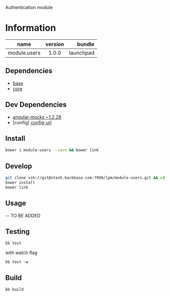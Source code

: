 
Authentication module

# Information

| name                  | version       | bundle     |
| ----------------------|:-------------:| ----------:|
| module.users          | 1.0.0         | launchpad  |

## Dependencies
* [base][base-url]
* [core][core-url]

## Dev Dependencies
* [angular-mocks ~1.2.28](https://github.com/angular/bower-angular-mocks)
* [config] [config-url]


## Install

```bash
bower i module-users --save && bower link
```

## Develop

```bash
git clone ssh://git@stash.backbase.com:7999/lpm/module-users.git && cd module-users    
bower install
bower link
```

## Usage

-- TO BE ADDED


## Testing

```
bb test
```

with watch flag
```
bb test -w
```

## Build

```
bb build
```



[base-url]:http://stash.backbase.com:7990/projects/lpm/repos/foundation-base/browse/
[core-url]: http://stash.backbase.com:7990/projects/lpm/repos/foundation-core/browse/
[ui-url]: http://stash.backbase.com:7990/projects/lpm/repos/ui/browse/
[config-url]: https://stash.backbase.com/projects/LP/repos/config/browse
[api-url]:http://stash.backbase.com:7990/projects/LPM/repos/api/browse/
[angular-mocks]:https://github.com/angular/bower-angular-mocks
